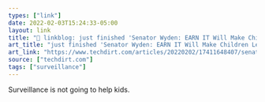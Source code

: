 ```yaml
---
types: ["link"]
date: 2022-02-03T15:24:33-05:00
layout: link
title: "🔗 linkblog: just finished 'Senator Wyden: EARN IT Will Make Children Less Safe | Techdirt'"
art_title: "just finished 'Senator Wyden: EARN IT Will Make Children Less Safe | Techdirt"
art_link: "https://www.techdirt.com/articles/20220202/17411648407/senator-wyden-earn-it-will-make-children-less-safe.shtml"
source: ["techdirt.com"]
tags: ["surveillance"]
---
```

Surveillance is not going to help kids.
